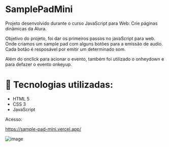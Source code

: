 # SamplePadMini
 Projeto desenvolvido durante o curso JavaScript para Web: Crie páginas dinâmicas da Alura.
 
 Objetivo do projeto, foi dar os primeiros passos no javaScript para web. Onde criamos um sample pad com alguns botões para a emissão de audio.
 Cada botão é resposável por emitir um determinado som.
 
 Além do onclick para acionar o evento, também foi utilizado o onheydown e para defazer o evento onkeyup.
 
 # :rocket:  Tecnologias utilizadas:
 
* HTML 5
* CSS 3
* JavaScript

 
 Acesso:
 
 https://sample-pad-mini.vercel.app/
 
 
 ![image](https://user-images.githubusercontent.com/65188908/194061696-4d83a51a-fed6-4f75-a334-6448bdf974e3.png)

 
 
 
